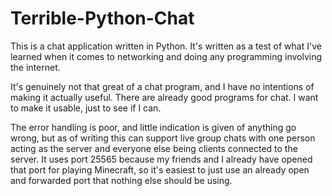 # Terrible-Python-Chat
This is a chat application written in Python. It's written as a test of what I've learned when it comes to networking and doing any programming involving the internet.

It's genuinely not that great of a chat program, and I have no intentions of making it actually useful. There are already good programs for chat. I want to make it usable, just to see if I can.

The error handling is poor, and little indication is given of anything go wrong, but as of writing this can support live group chats with one person acting as the server and everyone else being clients connected to the server. It uses port 25565 because my friends and I already have opened that port for playing Minecraft, so it's easiest to just use an already open and forwarded port that nothing else should be using.